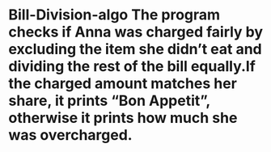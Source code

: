 # Bill-Division-algo The program checks if Anna was charged fairly by excluding the item she didn’t eat and dividing the rest of the bill equally.If the charged amount matches her share, it prints “Bon Appetit”, otherwise it prints how much she was overcharged.
